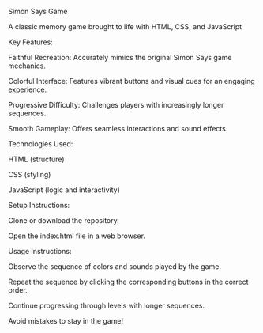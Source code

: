 Simon Says Game

A classic memory game brought to life with HTML, CSS, and JavaScript

Key Features:

Faithful Recreation: Accurately mimics the original Simon Says game mechanics.

Colorful Interface: Features vibrant buttons and visual cues for an engaging experience.

Progressive Difficulty: Challenges players with increasingly longer sequences.

Smooth Gameplay: Offers seamless interactions and sound effects.


Technologies Used:

HTML (structure)

CSS (styling)

JavaScript (logic and interactivity)


Setup Instructions:

Clone or download the repository.

Open the index.html file in a web browser.


Usage Instructions:

Observe the sequence of colors and sounds played by the game.

Repeat the sequence by clicking the corresponding buttons in the correct order.

Continue progressing through levels with longer sequences.

Avoid mistakes to stay in the game!
